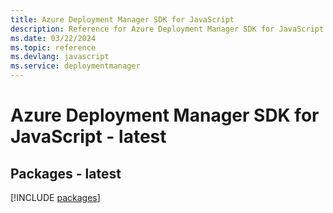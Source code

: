 ```yaml
---
title: Azure Deployment Manager SDK for JavaScript
description: Reference for Azure Deployment Manager SDK for JavaScript
ms.date: 03/22/2024
ms.topic: reference
ms.devlang: javascript
ms.service: deploymentmanager
---
```

# Azure Deployment Manager SDK for JavaScript - latest
## Packages - latest
[!INCLUDE [packages](deployment-manager-index.md)]
